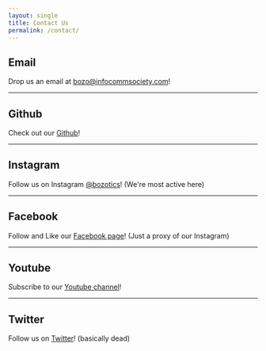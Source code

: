 ```yaml
---
layout: single
title: Contact Us
permalink: /contact/
---
```


## Email

Drop us an email at [bozo@infocommsociety.com](mailto:bozo@infocommsociety.com)!

---

## Github

Check out our [Github](https://github.com/bozotics)!

---

## Instagram

Follow us on Instagram [@bozotics](https://instagram.com/bozotics)! (We're most active here)

<!-- LightWidget WIDGET 
<script src="https://cdn.lightwidget.com/widgets/lightwidget.js"></script><iframe src="//lightwidget.com/widgets/db7e94dcf60f5959a9ccc9a74743bf6b.html" scrolling="no" allowtransparency="true" class="lightwidget-widget" style="width:100%;border:0;overflow:hidden;"></iframe>
Need premium version to run on https 
-->

---

## Facebook

Follow and Like our [Facebook page](https://facebook.com/Bozotics-113608380186713)! (Just a proxy of our Instagram)

---

## Youtube

Subscribe to our [Youtube channel](https://www.youtube.com/channel/UCQwvENfjyusLevT4fUYEMyw)!

---

## Twitter

Follow us on [Twitter](https://twitter.com/bozotics)! (basically dead)

<!-- 
<a class="twitter-timeline" href="https://twitter.com/bozotics?ref_src=twsrc%5Etfw">Tweets by bozotics</a> <script async="" src="https://platform.twitter.com/widgets.js" charset="utf-8"></script>
<style>
    .twitter-timeline {
        min-width: 6rem !important;
        min-height: 8rem !important;
    }
</style>
Commenting this out since theres just this twitter feed left thats kinda user friendly but its empty
-->

<style>
    ul.visible-links li.masthead__menu-item a[href="{{page.url}}"]:before {
        transform: scaleX(1);
    }
    ul.hidden-links li.masthead__menu-item a[href="{{page.url}}"] {
        color: #fff;
        background: #0092ca;
    }
</style>
